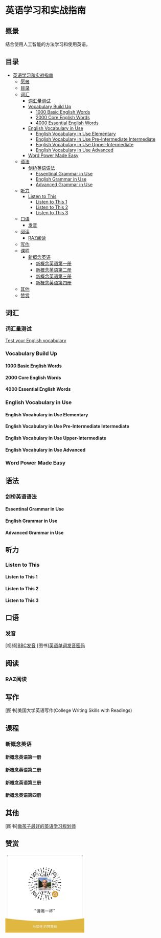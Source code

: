 # 英语学习和实战指南

## 愿景

结合使用人工智能的方法学习和使用英语。

## 目录

- [英语学习和实战指南](#英语学习和实战指南)
  - [愿景](#愿景)
  - [目录](#目录)
  - [词汇](#词汇)
    - [词汇量测试](#词汇量测试)
    - [Vocabulary Build Up](#vocabulary-build-up)
      - [1000 Basic English Words](#1000-basic-english-words)
      - [2000 Core English Words](#2000-core-english-words)
      - [4000 Essential English Words](#4000-essential-english-words)
    - [English Vocabulary in Use](#english-vocabulary-in-use)
      - [English Vocabulary in Use Elementary](#english-vocabulary-in-use-elementary)
      - [English Vocabulary in Use Pre-Intermediate Intermediate](#english-vocabulary-in-use-pre-intermediate-intermediate)
      - [English Vocabulary in Use Upper-Intermediate](#english-vocabulary-in-use-upper-intermediate)
      - [English Vocabulary in Use Advanced](#english-vocabulary-in-use-advanced)
    - [Word Power Made Easy](#word-power-made-easy)
  - [语法](#语法)
    - [剑桥英语语法](#剑桥英语语法)
      - [Essentinal Grammar in Use](#essentinal-grammar-in-use)
      - [English Grammar in Use](#english-grammar-in-use)
      - [Advanced Grammar in Use](#advanced-grammar-in-use)
  - [听力](#听力)
    - [Listen to This](#listen-to-this)
      - [Listen to This 1](#listen-to-this-1)
      - [Listen to This 2](#listen-to-this-2)
      - [Listen to This 3](#listen-to-this-3)
  - [口语](#口语)
    - [发音](#发音)
  - [阅读](#阅读)
    - [RAZ阅读](#raz阅读)
  - [写作](#写作)
  - [课程](#课程)
    - [新概念英语](#新概念英语)
      - [新概念英语第一册](#新概念英语第一册)
      - [新概念英语第二册](#新概念英语第二册)
      - [新概念英语第三册](#新概念英语第三册)
      - [新概念英语第四册](#新概念英语第四册)
  - [其他](#其他)
  - [赞赏](#赞赏)

## 词汇

### 词汇量测试

[Test your English vocabulary](http://testyourvocab.com)

### Vocabulary Build Up

#### [1000 Basic English Words](词汇/Vocabulary%20Build%20Up/1000%20Basic%20English%20Words/README.md)

#### 2000 Core English Words

#### 4000 Essential English Words

### English Vocabulary in Use

#### English Vocabulary in Use Elementary

#### English Vocabulary in Use Pre-Intermediate Intermediate

#### English Vocabulary in Use Upper-Intermediate

#### English Vocabulary in Use Advanced

### Word Power Made Easy

## 语法

### 剑桥英语语法

#### Essentinal Grammar in Use

#### English Grammar in Use

#### Advanced Grammar in Use

## 听力

### Listen to This

#### Listen to This 1

#### Listen to This 2

#### Listen to This 3

## 口语

### 发音

[视频][BBC发音](https://www.bilibili.com/video/BV1Y4411M7Ac)
[图书][英语单词发音密码](http://product.dangdang.com/24167524.html)

## 阅读

### RAZ阅读

## 写作

[图书]美国大学英语写作(College Writing Skills with Readings)

## 课程

### 新概念英语

#### 新概念英语第一册

#### 新概念英语第二册

#### 新概念英语第三册

#### 新概念英语第四册

## 其他

[图书][做孩子最好的英语学习规划师](http://product.dangdang.com/28488001.html)

## 赞赏

<img src="images/wx_bonus.jpeg" width="49%" alt="请喝一杯"/>
